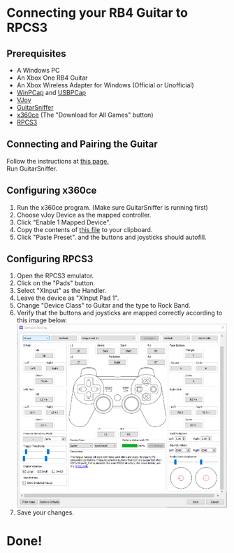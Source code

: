 # Connecting your RB4 Guitar to RPCS3
## Prerequisites
* A Windows PC
* An Xbox One RB4 Guitar
* An Xbox Wireless Adapter for Windows (Official or Unofficial)
* [WinPCap](https://www.winpcap.org/install/bin/WinPcap_4_1_3.exe) and [USBPCap](https://desowin.org/usbpcap/)
* [VJoy](https://github.com/jshafer817/vJoy/releases/latest) 
* [GuitarSniffer](https://github.com/artman41/guitarsniffer)
* [x360ce](https://x360ce.com/) (The "Download for All Games" button)
* [RPCS3](https://rpcs3.net/)

## Connecting and Pairing the Guitar
Follow the instructions at [this page.](connecting.md)     
Run GuitarSniffer.

## Configuring x360ce
1. Run the x360ce program. (Make sure GuitarSniffer is running first)
2. Choose vJoy Device as the mapped controller.
3. Click "Enable 1 Mapped Device".
4. Copy the contents of [this file](https://raw.githubusercontent.com/qfoxb/RB4Guitar4PC/main/resources/x360ce.xml) to your clipboard.
5. Click "Paste Preset". and the buttons and joysticks should autofill. 

## Configuring RPCS3
1. Open the RPCS3 emulator. 
2. Click on the "Pads" button.
3. Select "XInput" as the Handler.
4. Leave the device as "XInput Pad 1".
5. Change "Device Class" to Guitar and the type to Rock Band.
6. Verify that the buttons and joysticks are mapped correctly according to this image below.
![RPCS3 Guitar Config](../resources/rpcs3.PNG)
7. Save your changes.

# Done!

